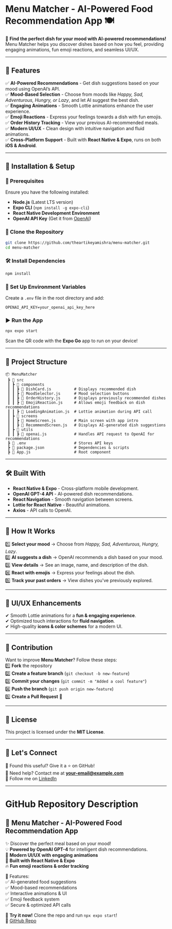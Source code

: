 # **Menu Matcher - AI-Powered Food Recommendation App 🍽️**

🚀 **Find the perfect dish for your mood with AI-powered recommendations!** Menu Matcher helps you discover dishes based on how you feel, providing engaging animations, fun emoji reactions, and seamless UI/UX.

---

## **📌 Features**
✅ **AI-Powered Recommendations** - Get dish suggestions based on your mood using OpenAI’s API.  
✅ **Mood-Based Selection** - Choose from moods like *Happy, Sad, Adventurous, Hungry, or Lazy*, and let AI suggest the best dish.  
✅ **Engaging Animations** - Smooth Lottie animations enhance the user experience.  
✅ **Emoji Reactions** - Express your feelings towards a dish with fun emojis.  
✅ **Order History Tracking** - View your previous AI-recommended meals.  
✅ **Modern UI/UX** - Clean design with intuitive navigation and fluid animations.  
✅ **Cross-Platform Support** - Built with **React Native & Expo**, runs on both **iOS & Android**.  

---

## **📜 Installation & Setup**

### **🔧 Prerequisites**
Ensure you have the following installed:
- **Node.js** (Latest LTS version)
- **Expo CLI** (`npm install -g expo-cli`)
- **React Native Development Environment**
- **OpenAI API Key** (Get it from [OpenAI](https://beta.openai.com/signup/))

### **🚀 Clone the Repository**
```bash
git clone https://github.com/theartikeyamishra/menu-matcher.git
cd menu-matcher
```

### **🛠️ Install Dependencies**
```bash
npm install
```

### **🔑 Set Up Environment Variables**
Create a `.env` file in the root directory and add:
```plaintext
OPENAI_API_KEY=your_openai_api_key_here
```

### **▶️ Run the App**
```bash
npx expo start
```
Scan the QR code with the **Expo Go** app to run on your device!

---

## **📂 Project Structure**
```
📦 MenuMatcher
 ┣ 📂 src
 ┃ ┣ 📂 components
 ┃ ┃ ┣ 📜 DishCard.js          # Displays recommended dish
 ┃ ┃ ┣ 📜 MoodSelector.js      # Mood selection buttons
 ┃ ┃ ┣ 📜 OrderHistory.js      # Displays previously recommended dishes
 ┃ ┃ ┣ 📜 EmojiReaction.js     # Allows emoji feedback on dish recommendations
 ┃ ┃ ┣ 📜 LoadingAnimation.js  # Lottie animation during API call
 ┃ ┣ 📂 screens
 ┃ ┃ ┣ 📜 HomeScreen.js        # Main screen with app intro
 ┃ ┃ ┣ 📜 RecommendScreen.js   # Displays AI-generated dish suggestions
 ┃ ┣ 📂 utils
 ┃ ┃ ┣ 📜 openai.js            # Handles API request to OpenAI for recommendations
 ┣ 📜 .env                     # Stores API keys
 ┣ 📜 package.json             # Dependencies & scripts
 ┣ 📜 App.js                   # Root component
```

---

## **🛠️ Built With**
- **React Native & Expo** - Cross-platform mobile development.
- **OpenAI GPT-4 API** - AI-powered dish recommendations.
- **React Navigation** - Smooth navigation between screens.
- **Lottie for React Native** - Beautiful animations.
- **Axios** - API calls to OpenAI.

---


## **🎯 How It Works**
1️⃣ **Select your mood** → Choose from *Happy, Sad, Adventurous, Hungry, Lazy*.  
2️⃣ **AI suggests a dish** → OpenAI recommends a dish based on your mood.  
3️⃣ **View details** → See an image, name, and description of the dish.  
4️⃣ **React with emojis** → Express your feelings about the dish.  
5️⃣ **Track your past orders** → View dishes you've previously explored.  

---

## **🎨 UI/UX Enhancements**
✔ Smooth Lottie animations for a **fun & engaging experience**.  
✔ Optimized touch interactions for **fluid navigation**.  
✔ High-quality **icons & color schemes** for a modern UI.  

---

## **🔗 Contribution**
Want to improve **Menu Matcher**? Follow these steps:  
1️⃣ **Fork** the repository  
2️⃣ **Create a feature branch** (`git checkout -b new-feature`)  
3️⃣ **Commit your changes** (`git commit -m "Added a cool feature"`)  
4️⃣ **Push the branch** (`git push origin new-feature`)  
5️⃣ **Create a Pull Request** 🚀  

---

## **🔐 License**
This project is licensed under the **MIT License**.

---

## **📢 Let's Connect**
💬 Found this useful? Give it a ⭐ on GitHub!  
📧 Need help? Contact me at **your-email@example.com**  
🔗 Follow me on [LinkedIn](https://www.linkedin.com/in/thekartikeyamishra/)  

---

# **GitHub Repository Description**
## **🍔 Menu Matcher - AI-Powered Food Recommendation App**
✨ Discover the perfect meal based on your mood!  
💡 **Powered by OpenAI GPT-4** for intelligent dish recommendations.  
🎨 **Modern UI/UX with engaging animations**  
📱 **Built with React Native & Expo**  
🔥 **Fun emoji reactions & order tracking**  

📌 Features:  
✅ AI-generated food suggestions  
✅ Mood-based recommendations  
✅ Interactive animations & UI  
✅ Emoji feedback system  
✅ Secure & optimized API calls  

🚀 **Try it now!** Clone the repo and run `npx expo start`!  
🔗 [GitHub Repo](https://github.com/thekartikeyamishra/menu-matcher)  

